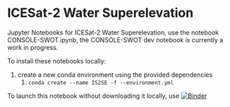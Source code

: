 # ICESat-2 Water Superelevation
Jupyter Notebooks for ICESat-2 Water Superelevation, use the notebook CONSOLE-SWOT.ipynb, the CONSOLE-SWOT dev notebook is currently a work in progress.

To install these notebooks locally:
1. create a new conda environment using the provided dependencies
   1. `conda create --name IS2SE -f --environment.yml`

To launch this notebook without downloading it locally, use [![Binder](https://mybinder.org/badge_logo.svg)](https://mybinder.org/v2/gh/jameshgrn/IS2_Water_SE/HEAD?labpath=https%3A%2F%2Fgithub.com%2Fjameshgrn%2FIS2_Water_SE%2Fblob%2Fmain%2FConsole-SWOT.ipynb)
